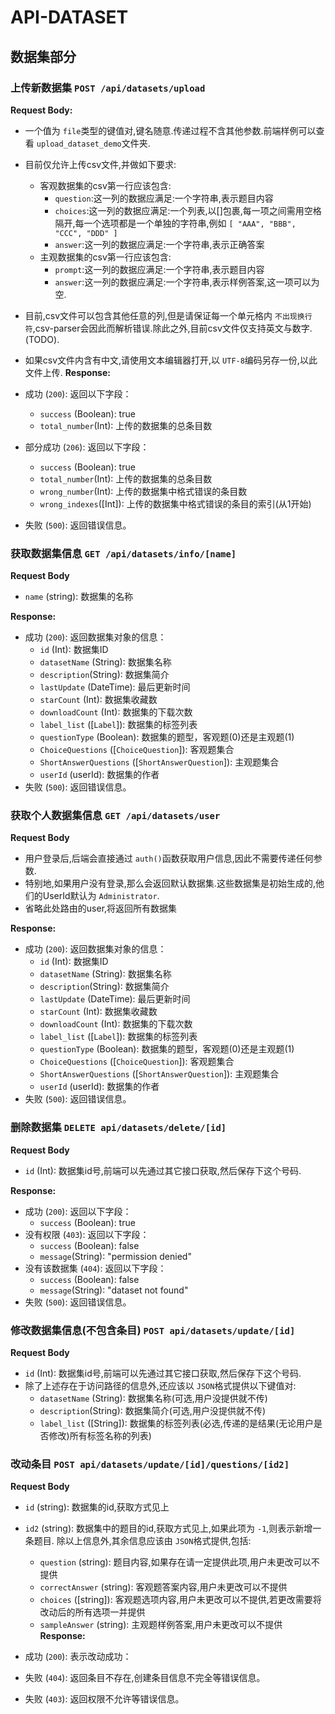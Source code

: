 # API-DATASET

## 数据集部分

### 上传新数据集 `POST /api/datasets/upload`

**Request Body:**

- 一个值为 `file`类型的键值对,键名随意.传递过程不含其他参数.前端样例可以查看 `upload_dataset_demo`文件夹.
- 目前仅允许上传csv文件,并做如下要求:

  - 客观数据集的csv第一行应该包含:
    - `question`:这一列的数据应满足:一个字符串,表示题目内容
    - `choices`:这一列的数据应满足:一个列表,以[]包裹,每一项之间需用空格隔开,每一个选项都是一个单独的字符串,例如 `[ "AAA", "BBB", "CCC", "DDD" ]`
    - `answer`:这一列的数据应满足:一个字符串,表示正确答案
  - 主观数据集的csv第一行应该包含:
    - `prompt`:这一列的数据应满足:一个字符串,表示题目内容
    - `answer`:这一列的数据应满足:一个字符串,表示样例答案,这一项可以为空.
- 目前,csv文件可以包含其他任意的列,但是请保证每一个单元格内 `不出现换行符`,csv-parser会因此而解析错误.除此之外,目前csv文件仅支持英文与数字.(TODO).
- 如果csv文件内含有中文,请使用文本编辑器打开,以 `UTF-8`编码另存一份,以此文件上传.
  **Response:**
- 成功 (`200`): 返回以下字段：

  - `success` (Boolean): true
  - `total_number`(Int): 上传的数据集的总条目数
- 部分成功 (`206`): 返回以下字段：

  - `success` (Boolean): true
  - `total_number`(Int): 上传的数据集的总条目数
  - `wrong_number`(Int): 上传的数据集中格式错误的条目数
  - `wrong_indexes`([Int]): 上传的数据集中格式错误的条目的索引(从1开始)
- 失败 (`500`): 返回错误信息。

### 获取数据集信息 `GET /api/datasets/info/[name]`

**Request Body**

- `name` (string): 数据集的名称

**Response:**

- 成功 (`200`): 返回数据集对象的信息：
  - `id` (Int): 数据集ID
  - `datasetName` (String): 数据集名称
  - `description`(String): 数据集简介
  - `lastUpdate` (DateTime): 最后更新时间
  - `starCount` (Int): 数据集收藏数
  - `downloadCount` (Int): 数据集的下载次数
  - `label_list` ([`Label`]): 数据集的标签列表
  - `questionType` (Boolean): 数据集的题型，客观题(0)还是主观题(1)
  - `ChoiceQuestions` ([`ChoiceQuestion`]): 客观题集合
  - `ShortAnswerQuestions` ([`ShortAnswerQuestion`]): 主观题集合
  - `userId` (userId): 数据集的作者
- 失败 (`500`): 返回错误信息。

### 获取个人数据集信息 `GET /api/datasets/user`

**Request Body**

- 用户登录后,后端会直接通过 `auth()`函数获取用户信息,因此不需要传递任何参数.
- 特别地,如果用户没有登录,那么会返回默认数据集.这些数据集是初始生成的,他们的UserId默认为 `Administrator`.
- 省略此处路由的user,将返回所有数据集

**Response:**

- 成功 (`200`): 返回数据集对象的信息：
  - `id` (Int): 数据集ID
  - `datasetName` (String): 数据集名称
  - `description`(String): 数据集简介
  - `lastUpdate` (DateTime): 最后更新时间
  - `starCount` (Int): 数据集收藏数
  - `downloadCount` (Int): 数据集的下载次数
  - `label_list` ([`Label`]): 数据集的标签列表
  - `questionType` (Boolean): 数据集的题型，客观题(0)还是主观题(1)
  - `ChoiceQuestions` ([`ChoiceQuestion`]): 客观题集合
  - `ShortAnswerQuestions` ([`ShortAnswerQuestion`]): 主观题集合
  - `userId` (userId): 数据集的作者
- 失败 (`500`): 返回错误信息。

### 删除数据集 `DELETE api/datasets/delete/[id]`

**Request Body**

- `id` (Int): 数据集id号,前端可以先通过其它接口获取,然后保存下这个号码.

**Response:**

- 成功 (`200`): 返回以下字段：
  - `success` (Boolean): true
- 没有权限 (`403`): 返回以下字段：
  - `success` (Boolean): false
  - `message`(String): "permission denied"
- 没有该数据集 (`404`): 返回以下字段：
  - `success` (Boolean): false
  - `message`(String): "dataset not found"
- 失败 (`500`): 返回错误信息。

### 修改数据集信息(不包含条目) `POST api/datasets/update/[id]`

**Request Body**

- `id` (Int): 数据集id号,前端可以先通过其它接口获取,然后保存下这个号码.
- 除了上述存在于访问路径的信息外,还应该以 `JSON`格式提供以下键值对:
  - `datasetName` (String): 数据集名称(可选,用户没提供就不传)
  - `description`(String): 数据集简介(可选,用户没提供就不传)
  - `label_list` ([String]): 数据集的标签列表(必选,传递的是结果(无论用户是否修改)所有标签名称的列表)

### 改动条目 `POST api/datasets/update/[id]/questions/[id2]`

**Request Body**

- `id` (string): 数据集的id,获取方式见上
- `id2` (string): 数据集中的题目的id,获取方式见上,如果此项为 `-1`,则表示新增一条题目.
  除以上信息外,其余信息应该由 `JSON`格式提供,包括:

  - `question` (string): 题目内容,如果存在请一定提供此项,用户未更改可以不提供
  - `correctAnswer` (string): 客观题答案内容,用户未更改可以不提供
  - `choices` ([string]): 客观题选项内容,用户未更改可以不提供,若更改需要将改动后的所有选项一并提供
  - `sampleAnswer` (string): 主观题样例答案,用户未更改可以不提供
    **Response:**
- 成功 (`200`): 表示改动成功：
- 失败 (`404`): 返回条目不存在,创建条目信息不完全等错误信息。
- 失败 (`403`): 返回权限不允许等错误信息。
